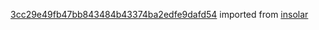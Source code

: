 [3cc29e49fb47bb843484b43374ba2edfe9dafd54](https://github.com/insolar/insolar/commit/3cc29e49fb47bb843484b43374ba2edfe9dafd54) imported from [insolar](https://github.com/insolar/insolar)
